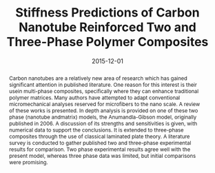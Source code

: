 ---
title: "Stiffness Predictions of Carbon Nanotube Reinforced Two and Three-Phase Polymer Composites"
url_pdf: "https://www.proquest.com/docview/1732677857/BE37C102B9DB4853PQ/1"
abstract: Carbon nanotubes are a relatively new area of research which has gained significant attention in published literature.
  One reason for this interest is their usein multi-phase composites, specifically where they can enhance traditional polymer matrices.
  Many authors have attempted to adapt conventional micromechanical analyses reserved for microfibers to the nano scale.
  A review of these works is presented. 
  In depth analysis is provided on one of these two phase (nanotube andmatrix) models, the Anumandla-Gibson model, originally published in 2006.
  A discussion of its strengths and sensitivities is given, with numerical data to support the conclusions.
  It is extended to three-phase composites through the use of classical laminated plate theory.
  A literature survey is conducted to gather published two and three-phase experimental results for comparison.
  Two phase experimental results agree well with the present model, whereas three phase data was limited, but initial comparisons were promising.
authors:
- admin
date: "2015-12-01"
projects:
- thesis
---